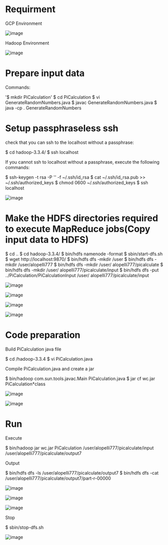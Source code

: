 # Requirment
GCP Environment

![image](https://github.com/Ashritha-lopelli/Big-Data-PiCalculation/assets/124090003/9cf028a2-c4b5-4778-92f8-a8f65c0fda82)

Hadoop Environment

![image](https://github.com/Ashritha-lopelli/Big-Data-PiCalculation/assets/124090003/1ee28c20-e5e2-4975-a555-fdaef0b9e7a1)

# Prepare input data

Commands:

  '$ mkdir PiCalculation'
  $ cd PiCalculation
  $ vi GenerateRandomNumbers.java
  $ javac GenerateRandomNumbers.java
  $ java -cp . GenerateRandomNumbers

# Setup passphraseless ssh

check that you can ssh to the localhost without a passphrase:

  $ cd hadoop-3.3.4/
  $ ssh localhost

If you cannot ssh to localhost without a passphrase, execute the following commands:

  $ ssh-keygen -t rsa -P '' -f ~/.ssh/id_rsa
  $ cat ~/.ssh/id_rsa.pub >> ~/.ssh/authorized_keys
  $ chmod 0600 ~/.ssh/authorized_keys
  $ ssh localhost

 ![image](https://github.com/Ashritha-lopelli/Big-Data-PiCalculation/assets/124090003/1cfdcb79-2c74-4540-b118-39e17e06bdf2)

# Make the HDFS directories required to execute MapReduce jobs(Copy input data to HDFS)

  $ cd ..
  $ cd hadoop-3.3.4/
  $ bin/hdfs namenode -format
  $ sbin/start-dfs.sh
  $ wget http://localhost:9870/
  $ bin/hdfs dfs -mkdir /user
  $ bin/hdfs dfs -mkdir /user/alopelli777
  $ bin/hdfs dfs -mkdir /user/ alopelli777/picalculate
  $ bin/hdfs dfs -mkdir /user/ alopelli777/picalculate/input
  $ bin/hdfs dfs -put ../PiCalculation/PiCalculationInput /user/ alopelli777/picalculate/input


![image](https://github.com/Ashritha-lopelli/Big-Data-PiCalculation/assets/124090003/64648a9f-b841-4aff-bfa9-9b44fe6590b8)

![image](https://github.com/Ashritha-lopelli/Big-Data-PiCalculation/assets/124090003/acda0ca7-7361-4ce7-a620-b0b0f94894b4)

![image](https://github.com/Ashritha-lopelli/Big-Data-PiCalculation/assets/124090003/3d69f49c-adf8-4516-be6d-b4d0a63be321)

![image](https://github.com/Ashritha-lopelli/Big-Data-PiCalculation/assets/124090003/07d64bff-a124-4c78-8c58-91fde0660d38)


# Code preparation

Build PiCalculation java file

  $ cd /hadoop-3.3.4
  $ vi PiCalculation.java    
  
Compile PiCalculation.java and create a jar

  $ bin/hadoop com.sun.tools.javac.Main PiCalculation.java
  $ jar cf wc.jar PiCalculation*class 

![image](https://github.com/Ashritha-lopelli/Big-Data-PiCalculation/assets/124090003/64653fce-154e-4a4f-a107-3097d7d3952d)

![image](https://github.com/Ashritha-lopelli/Big-Data-PiCalculation/assets/124090003/8bde7f1a-2e0b-428c-beeb-7df201ed7294)
  
# Run

Execute

  $ bin/hadoop jar wc.jar PiCalculation /user/alopelli777/picalculate/input /user/alopelli777/picalculate/output7

Output

  $ bin/hdfs dfs -ls /user/alopelli777/picalculate/output7
  $ bin/hdfs dfs -cat /user/alopelli777/picalculate/output7/part-r-00000

  
![image](https://github.com/Ashritha-lopelli/Big-Data-PiCalculation/assets/124090003/607d10e3-f1ea-43ae-9201-518ba9ba833d)

![image](https://github.com/Ashritha-lopelli/Big-Data-PiCalculation/assets/124090003/04e852c5-4be2-4a87-80c0-faa4cbca8737)

![image](https://github.com/Ashritha-lopelli/Big-Data-PiCalculation/assets/124090003/35344a0d-06fe-496d-80e0-fdca85193196)


Stop

  $ sbin/stop-dfs.sh

![image](https://github.com/Ashritha-lopelli/Big-Data-PiCalculation/assets/124090003/6b21ad68-a07c-4384-8735-a5bbb7aacf75)



